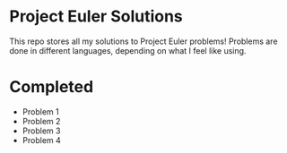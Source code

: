 # Project Euler Solutions
This repo stores all my solutions to Project Euler problems! Problems are done in different languages, depending on what I feel like using. 

# Completed
- Problem 1
- Problem 2
- Problem 3
- Problem 4